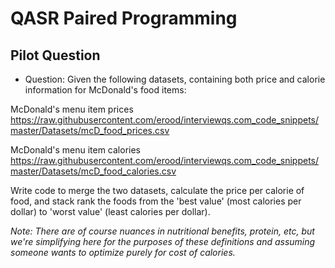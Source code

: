 # QASR Paired Programming

## Pilot Question

* Question:
Given the following datasets, containing both price and calorie information for McDonald's food items:

McDonald's menu item prices
https://raw.githubusercontent.com/erood/interviewqs.com_code_snippets/master/Datasets/mcD_food_prices.csv

McDonald's menu item calories
https://raw.githubusercontent.com/erood/interviewqs.com_code_snippets/master/Datasets/mcD_food_calories.csv

Write code to merge the two datasets, calculate the price per calorie of food, and stack rank the foods from the 'best value' (most calories per dollar) to 'worst value' (least calories per dollar).

_Note: There are of course nuances in nutritional benefits, protein, etc, but we're simplifying here for the purposes of these definitions and assuming someone wants to optimize purely for cost of calories._
